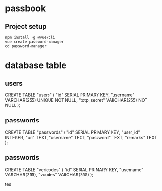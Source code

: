 # passbook

## Project setup
```
npm install -g @vue/cli  
vue create password-manager  
cd password-manager
```

# database table
## users
CREATE TABLE "users" (
  "id" SERIAL PRIMARY KEY,
  "username" VARCHAR(255) UNIQUE NOT NULL,
  "totp_secret" VARCHAR(255) NOT NULL
);

## passwords
CREATE TABLE "passwords" (
  "id" SERIAL PRIMARY KEY,
  "user_id" INTEGER,
  "url" TEXT,
  "username" TEXT,
  "password" TEXT,
  "remarks" TEXT
);

## passwords
CREATE TABLE "vericodes" (
  "id" SERIAL PRIMARY KEY,
  "username" VARCHAR(255),
  "vcodes" VARCHAR(255)
);


tes